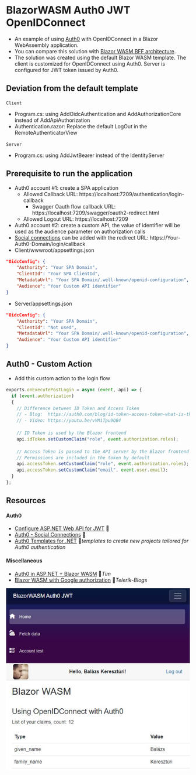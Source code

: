 # BlazorWASM Auth0 JWT OpenIDConnect

- An example of using [Auth0](https://auth0.com) with OpenIDConnect in a Blazor WebAssembly application.
- You can compare this solution with [Blazor WASM BFF architecture](../BlazorWASM.BFF.Auth0.OpenIDConnect).
- The solution was created using the default Blazor WASM template. The client is customized for OpenIDConnect using Auth0. Server is configured for JWT token issued by Auth0.

## Deviation from the default template

`Client`
- Program.cs: using AddOidcAuthentication and AddAuthorizationCore instead of AddApiAuthorization
- Authentication.razor: Replace the default LogOut in the RemoteAuthenticatorView

`Server`
- Program.cs: using AddJwtBearer instead of the IdentityServer

## Prerequisite to run the application

- Auth0 account #1: create a SPA application
  - Allowed Callback URL: https://localhost:7209/authentication/login-callback
    - Swagger Oauth flow callback URL: https://localhost:7209/swagger/oauth2-redirect.html
  - Allowed Logout URL: https://localhost:7209
- Auth0 account #2: create a custom API, the value of identifier will be used as the audience parameter on authorization calls
- [Social connections](https://marketplace.auth0.com/features/social-connections) can be added with the redirect URL: https://Your-Auth0-Domain/login/callback
- Client/wwwroot/appsettings.json

```json
"OidcConfig": {
    "Authority": "Your SPA Domain",
    "ClientId": "Your SPA ClientId",
    "MetadataUrl": "Your SPA Domain/.well-known/openid-configuration",
    "Audience": "Your Custom API identifier"
}
```
- Server/appsettings.json

```json
"OidcConfig": {
    "Authority": "Your SPA Domain",
    "ClientId": "Not used",
    "MetadataUrl": "Your SPA Domain/.well-known/openid-configuration",
    "Audience": "Your Custom API identifier"
}
```

## Auth0 - Custom Action

- Add this custom action to the login flow

```js
exports.onExecutePostLogin = async (event, api) => {
  if (event.authorization)
  {
    // Difference between ID Token and Access Token
    // - Blog:  https://auth0.com/blog/id-token-access-token-what-is-the-difference
    // - Video: https://youtu.be/vVM1Tpu9QB4

    // ID Token is used by the Blazor frontend
    api.idToken.setCustomClaim("role", event.authorization.roles);
    
    // Access Token is passed to the API server by the Blazor frontend
    // Permissions are included in the token by default
    api.accessToken.setCustomClaim("role", event.authorization.roles);
    api.accessToken.setCustomClaim("email", event.user.email);
  }
};
```

## Resources

#### Auth0

- [Configure ASP.NET Web API for JWT](https://auth0.com/docs/quickstart/backend/aspnet-core-webapi) 📓
- [Auth0 - Social Connections](https://marketplace.auth0.com/features/social-connections) 📓
- [Auth0 Templates for .NET](https://github.com/auth0/auth0-dotnet-templates) 👤*templates to create new projects tailored for Auth0 authentication*

#### Miscellaneous
- [Auth0 in ASP.NET + Blazor WASM](https://timmoth.com/posts/H9zMzMcBkUe_QfCAo0kx_Q) 📓*Tim*
- [Blazor WASM with Google authorization](https://www.telerik.com/blogs/create-webassembly-app-blazor-google-authorization) 📓*Telerik-Blogs*

![Screenshot](Screenshot.JPG)